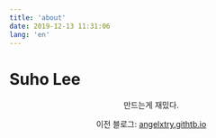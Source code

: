 ```yaml
---
title: 'about'
date: 2019-12-13 11:31:06
lang: 'en'
---
```


# Suho Lee

<div align="center">

만드는게 재밌다.

이전 블로그: [angelxtry.githtb.io](https://angelxtry.github.io/)

</div>
